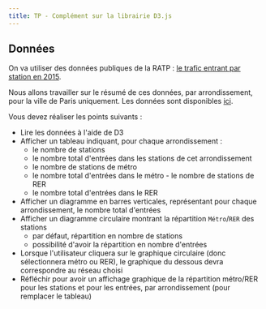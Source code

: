 ```yaml
---
title: TP - Complément sur la librairie D3.js
---
```


## Données

On va utiliser des données publiques de la RATP : [le trafic entrant par station en 2015](http://data.ratp.fr/explore/dataset/trafic-annuel-entrant-par-station-du-reseau-ferre-2015-test/).

Nous allons travailler sur le résumé de ces données, par arrondissement, pour la ville de Paris uniquement. Les données sont disponibles [ici](donnees/RATP-trafic-entrant-2015/trafic-annuel-entrant-par-station-du-reseau-ferre-2015-resume.csv).



Vous devez réaliser les points suivants :

- Lire les données à l'aide de D3
- Afficher un tableau indiquant, pour chaque arrondissement :
	- le nombre de stations
	- le nombre total d'entrées dans les stations de cet arrondissement
	- le nombre de stations de métro
	- le nombre total d'entrées dans le métro 	- le nombre de stations de RER
	- le nombre total d'entrées dans le RER
- Afficher un diagramme en barres verticales, représentant pour chaque arrondissement, le nombre total d'entrées
- Afficher un diagramme circulaire montrant la répartition `Métro`/`RER` des stations
	- par défaut, répartition en nombre de stations
	- possibilité d'avoir la répartition en nombre d'entrées
- Lorsque l'utilisateur cliquera sur le graphique circulaire (donc sélectionnera métro ou RER), le graphique du dessous devra correspondre au réseau choisi
- Réfléchir pour avoir un affichage graphique de la répartition métro/RER pour les stations et pour les entrées, par arrondissement (pour remplacer le tableau)


<!--

On reprend le sujet du [TP sur Google Charts](webreporting-tp-google-charts.html) pour faire le même reporting avec la librairie [**d3.js**](http://d3js.org).

Vous pouvez voir un aperçu du rendu à avoir sur cette [page](webreporting/tp-d3-comp/rendu/)

-->
